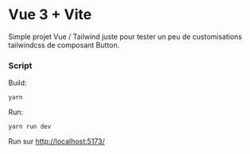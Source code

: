 # Vue 3 + Vite

Simple projet  Vue / Tailwind juste pour tester un peu de customisations tailwindcss de composant Button.



### Script

Build:

```
yarn
```

Run:

```
yarn run dev
```

Run sur [http://localhost:5173/](http://localhost:5173/)
